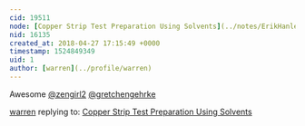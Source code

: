 ```yaml
---
cid: 19511
node: [Copper Strip Test Preparation Using Solvents](../notes/ErikHanley11/04-12-2018/copper-strip-test-preparation-using-solvents)
nid: 16135
created_at: 2018-04-27 17:15:49 +0000
timestamp: 1524849349
uid: 1
author: [warren](../profile/warren)
---
```


Awesome [@zengirl2](/profile/zengirl2) [@gretchengehrke](/profile/gretchengehrke)

[warren](../profile/warren) replying to: [Copper Strip Test Preparation Using Solvents](../notes/ErikHanley11/04-12-2018/copper-strip-test-preparation-using-solvents)

